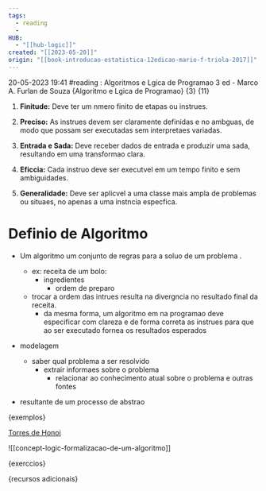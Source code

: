 ```yaml
---
tags:
  - reading
  - 
HUB:
  - "[[hub-logic]]"
created: "[[2023-05-20]]"
origin: "[[book-introducao-estatistica-12edicao-mario-f-triola-2017]]"
---
```


20-05-2023  19:41  #reading : Algoritmos e Lgica de Programao 3 ed - Marco A. Furlan de Souza
{Algoritmo e Lgica de Programao} {3} {11} 

1. **Finitude:** Deve ter um nmero finito de etapas ou instrues.
    
2. **Preciso:** As instrues devem ser claramente definidas e no ambguas, de modo que possam ser executadas sem interpretaes variadas.
    
3. **Entrada e Sada:** Deve receber dados de entrada e produzir uma sada, resultando em uma transformao clara.
    
4. **Eficcia:** Cada instruo deve ser executvel em um tempo finito e sem ambiguidades.
    
5. **Generalidade:** Deve ser aplicvel a uma classe mais ampla de problemas ou situaes, no apenas a uma instncia especfica.

# Definio de Algoritmo 
- Um algoritmo  um conjunto de regras para a soluo de um problema .
	- ex: receita de um bolo:
		- ingredientes
			- ordem de preparo
	- trocar a ordem das intrues resulta na divergncia no resultado final da receita.
		- da mesma forma, um algoritmo em na programao deve especificar com clareza e de forma correta as instrues para que ao ser executado fornea os resultados esperados

- modelagem
	- saber qual problema a ser resolvido
		- extrair informaes sobre o problema
			- relacionar ao conhecimento atual sobre o problema e outras fontes
- resultante de um processo de abstrao

{exemplos}

[Torres de Honoi](https://www.somatematica.com.br/jogos/hanoi/)

![[concept-logic-formalizacao-de-um-algoritmo]]




{exerccios}

{recursos adicionais}






